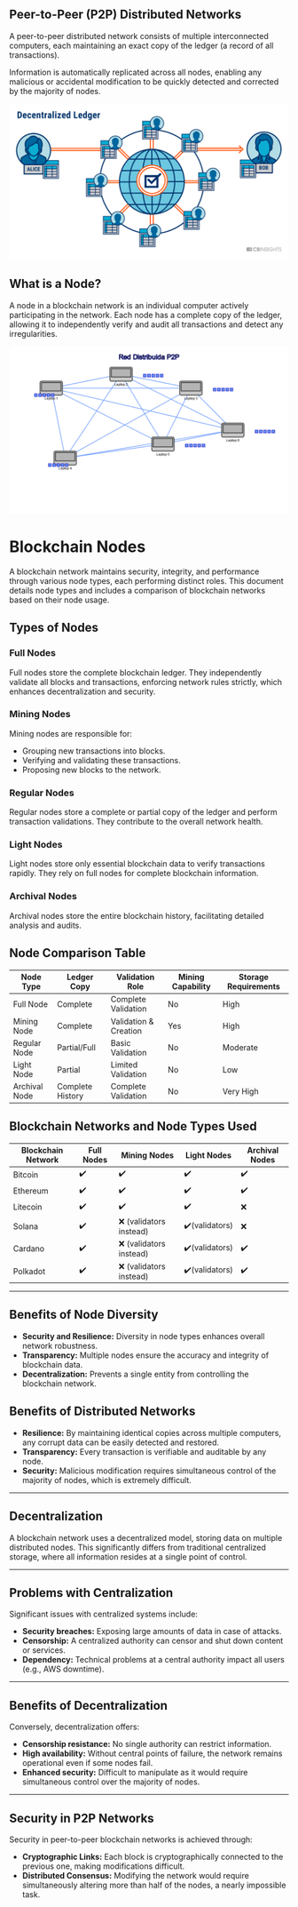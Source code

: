 ## **Peer-to-Peer (P2P) Distributed Networks**

A peer-to-peer distributed network consists of multiple interconnected computers, each maintaining an exact copy of the ledger (a record of all transactions).

Information is automatically replicated across all nodes, enabling any malicious or accidental modification to be quickly detected and corrected by the majority of nodes.

![network](https://raw.githubusercontent.com/AppsDevsLeon/Revista_blockchain/refs/heads/main/Day16/Images/2022-09-30_16-44-49-2f01f6aa2670c613df15c0aadae24c44.webp)

## **What is a Node?**

A node in a blockchain network is an individual computer actively participating in the network. Each node has a complete copy of the ledger, allowing it to independently verify and audit all transactions and detect any irregularities.

![node](https://raw.githubusercontent.com/AppsDevsLeon/Revista_blockchain/refs/heads/main/Day16/Images/r2.png)

# Blockchain Nodes

A blockchain network maintains security, integrity, and performance through various node types, each performing distinct roles. This document details node types and includes a comparison of blockchain networks based on their node usage.

## **Types of Nodes**

### **Full Nodes**
Full nodes store the complete blockchain ledger. They independently validate all blocks and transactions, enforcing network rules strictly, which enhances decentralization and security.

### **Mining Nodes**
Mining nodes are responsible for:
- Grouping new transactions into blocks.
- Verifying and validating these transactions.
- Proposing new blocks to the network.

### **Regular Nodes**
Regular nodes store a complete or partial copy of the ledger and perform transaction validations. They contribute to the overall network health.

### **Light Nodes**
Light nodes store only essential blockchain data to verify transactions rapidly. They rely on full nodes for complete blockchain information.

### **Archival Nodes**
Archival nodes store the entire blockchain history, facilitating detailed analysis and audits.

## **Node Comparison Table**

| Node Type       | Ledger Copy         | Validation Role           | Mining Capability | Storage Requirements |
|-----------------|---------------------|---------------------------|-------------------|----------------------|
| Full Node       | Complete            | Complete Validation       | No                | High                 |
| Mining Node     | Complete            | Validation & Creation     | Yes               | High                 |
| Regular Node    | Partial/Full        | Basic Validation          | No                | Moderate             |
| Light Node      | Partial             | Limited Validation        | No                | Low                  |
| Archival Node   | Complete History    | Complete Validation       | No                | Very High            |

## **Blockchain Networks and Node Types Used**

| Blockchain Network | Full Nodes | Mining Nodes | Light Nodes | Archival Nodes |
|--------------------|------------|--------------|-------------|----------------|
| Bitcoin            | ✔️          | ✔️            | ✔️               | ✔️               |
| Ethereum           | ✔️          | ✔️                     | ✔️                | ✔️              |
| Litecoin          | ✔️          | ✔️           | ✔️         | ❌              |
| Solana             | ✔️                | ❌ (validators instead)   | ✔️(validators)    | ❌              |
| Cardano           | ✔️           | ❌ (validators instead) | ✔️(validators)    | ✔️              |
| Polkadot           | ✔️           | ❌ (validators instead) | ✔️(validators)    | ✔️              |

---

## **Benefits of Node Diversity**

- **Security and Resilience:** Diversity in node types enhances overall network robustness.
- **Transparency:** Multiple nodes ensure the accuracy and integrity of blockchain data.
- **Decentralization:** Prevents a single entity from controlling the blockchain network.

## **Benefits of Distributed Networks**

- **Resilience:** By maintaining identical copies across multiple computers, any corrupt data can be easily detected and restored.
- **Transparency:** Every transaction is verifiable and auditable by any node.
- **Security:** Malicious modification requires simultaneous control of the majority of nodes, which is extremely difficult.

---

## **Decentralization**

A blockchain network uses a decentralized model, storing data on multiple distributed nodes. This significantly differs from traditional centralized storage, where all information resides at a single point of control.

---

## **Problems with Centralization**

Significant issues with centralized systems include:

- **Security breaches:** Exposing large amounts of data in case of attacks.
- **Censorship:** A centralized authority can censor and shut down content or services.
- **Dependency:** Technical problems at a central authority impact all users (e.g., AWS downtime).

---

## **Benefits of Decentralization**

Conversely, decentralization offers:

- **Censorship resistance:** No single authority can restrict information.
- **High availability:** Without central points of failure, the network remains operational even if some nodes fail.
- **Enhanced security:** Difficult to manipulate as it would require simultaneous control over the majority of nodes.

---

## **Security in P2P Networks**

Security in peer-to-peer blockchain networks is achieved through:

- **Cryptographic Links:** Each block is cryptographically connected to the previous one, making modifications difficult.
- **Distributed Consensus:** Modifying the network would require simultaneously altering more than half of the nodes, a nearly impossible task.

